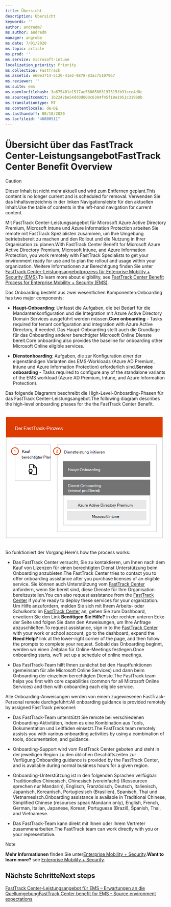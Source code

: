 ```yaml
---
title: Übersicht
description: Übersicht
keywords: ''
author: andredm7
ms.author: andredm
manager: angrobe
ms.date: 7/01/2020
ms.topic: article
ms.prod: ''
ms.service: microsoft-intune
localization_priority: Priority
ms.collection: FastTrack
ms.assetid: e60e3714-5120-41e2-9878-83ac75107967
ms.reviewer: ''
ms.suite: ems
ms.openlocfilehash: 3a675401e1517ae56885863197315fb31cce4d8c
ms.sourcegitcommit: 1b2242be54dd0d000c6384f45f18e1951c31998b
ms.translationtype: MT
ms.contentlocale: de-DE
ms.lasthandoff: 08/18/2020
ms.locfileid: "46800511"
---
```

# <a name="fasttrack-center-benefit-overview"></a><span data-ttu-id="a1fa0-103">Übersicht über das FastTrack Center-Leistungsangebot</span><span class="sxs-lookup"><span data-stu-id="a1fa0-103">FastTrack Center Benefit Overview</span></span>

> [!CAUTION]
> <span data-ttu-id="a1fa0-104">Dieser Inhalt ist nicht mehr aktuell und wird zum Entfernen geplant.</span><span class="sxs-lookup"><span data-stu-id="a1fa0-104">This content is no longer current and is scheduled for removal.</span></span> <span data-ttu-id="a1fa0-105">Verwenden Sie das Inhaltsverzeichnis in der linken Navigationsleiste für den aktuellen Inhalt.</span><span class="sxs-lookup"><span data-stu-id="a1fa0-105">Use the table of contents in the left-hand navigation for current content.</span></span>

<span data-ttu-id="a1fa0-106">Mit FastTrack Center-Leistungsangebot für Microsoft Azure Active Directory Premium, Microsoft Intune und Azure Information Protection arbeiten Sie remote mit FastTrack Spezialisten zusammen, um Ihre Umgebung betriebsbereit zu machen und den Rollout und die Nutzung in Ihrer Organisation zu planen.</span><span class="sxs-lookup"><span data-stu-id="a1fa0-106">With FastTrack Center Benefit for Microsoft Azure Active Directory Premium, Microsoft Intune, and Azure Information Protection, you work remotely with FastTrack Specialists to get your environment ready for use and to plan the rollout and usage within your organization.</span></span> <span data-ttu-id="a1fa0-107">Weitere Informationen zur Berechtigung finden Sie unter [FastTrack Center-Leistungsangebotprozess für Enterprise Mobility + Security (EMS)](EMS-fasttrack-process.md).</span><span class="sxs-lookup"><span data-stu-id="a1fa0-107">To learn more about eligibility, see [FastTrack Center Benefit Process for Enterprise Mobility + Security (EMS)](EMS-fasttrack-process.md).</span></span>

<span data-ttu-id="a1fa0-108">Das Onboarding besteht aus zwei wesentlichen Komponenten:</span><span class="sxs-lookup"><span data-stu-id="a1fa0-108">Onboarding has two major components:</span></span>

-   <span data-ttu-id="a1fa0-109">**Haupt-Onboarding**: Umfasst die Aufgaben, die bei Bedarf für die Mandantenkonfiguration und die Integration mit Azure Active Directory Domain Services ausgeführt werden müssen.</span><span class="sxs-lookup"><span data-stu-id="a1fa0-109">**Core onboarding** - Tasks required for tenant configuration and integration with Azure Active Directory, if needed.</span></span> <span data-ttu-id="a1fa0-110">Das Haupt-Onboarding stellt auch die Grundlage für das Onboarding anderer berechtigter Microsoft Online Dienste bereit.</span><span class="sxs-lookup"><span data-stu-id="a1fa0-110">Core onboarding also provides the baseline for onboarding other Microsoft Online eligible services.</span></span>

-   <span data-ttu-id="a1fa0-111">**Dienstonboarding**: Aufgaben, die zur Konfiguration einer der eigenständigen Varianten des EMS-Workloads (Azure AD Premium, Intune und Azure Information Protection) erforderlich sind.</span><span class="sxs-lookup"><span data-stu-id="a1fa0-111">**Service onboarding** - Tasks required to configure any of the standalone variants of the EMS workload (Azure AD Premium, Intune, and Azure Information Protection).</span></span>

<span data-ttu-id="a1fa0-112">Das folgende Diagramm beschreibt die High-Level-Onboarding-Phasen für das FastTrack Center-Leistungsangebot.</span><span class="sxs-lookup"><span data-stu-id="a1fa0-112">The following diagram describes the high-level onboarding phases for the the FastTrack Center Benefit.</span></span>

![Die hochrangigen Onboarding-Phasen der Nutzung des FastTrack Center-Leistungsangebot.](./media/ft-onboarding-process.png)

<span data-ttu-id="a1fa0-114">So funktioniert der Vorgang:</span><span class="sxs-lookup"><span data-stu-id="a1fa0-114">Here's how the process works:</span></span>

- <span data-ttu-id="a1fa0-115">Das FastTrack Center versucht, Sie zu kontaktieren, um Ihnen nach dem Kauf von Lizenzen für einen berechtigten Dienst Unterstützung beim Onboarding anzubieten.</span><span class="sxs-lookup"><span data-stu-id="a1fa0-115">The FastTrack Center tries to contact you to offer onboarding assistance after you purchase licenses of an eligible service.</span></span> <span data-ttu-id="a1fa0-116">Sie können auch Unterstützung vom [FastTrack Center](https://go.microsoft.com/fwlink/?linkid=780698) anfordern, wenn Sie bereit sind, diese Dienste für Ihre Organisation bereitzustellen.</span><span class="sxs-lookup"><span data-stu-id="a1fa0-116">You can also request assistance from the [FastTrack Center](https://go.microsoft.com/fwlink/?linkid=780698) if you're ready to deploy these services for your organization.</span></span> <span data-ttu-id="a1fa0-117">Um Hilfe anzufordern, melden Sie sich mit Ihrem Arbeits- oder Schulkonto im [FastTrack Center](https://go.microsoft.com/fwlink/?linkid=780698) an, gehen Sie zum Dashboard, erweitern Sie den Link **Benötigen Sie Hilfe?** in der rechten unteren Ecke der Seite und folgen Sie dann den Anweisungen, um Ihre Anfrage abzuschließen.</span><span class="sxs-lookup"><span data-stu-id="a1fa0-117">To request assistance, sign in to the [FastTrack Center](https://go.microsoft.com/fwlink/?linkid=780698) with your work or school account, go to the dashboard, expand the **Need Help?** link at the lower-right corner of the page, and then follow the prompts to complete your request.</span></span> <span data-ttu-id="a1fa0-118">Sobald das Onboarding beginnt, werden wir einen Zeitplan für Online-Meetings festlegen.</span><span class="sxs-lookup"><span data-stu-id="a1fa0-118">Once onboarding starts, we'll set up a schedule of online meetings.</span></span>

-   <span data-ttu-id="a1fa0-119">Das FastTrack-Team hilft Ihnen zunächst bei den Hauptfunktionen (gemeinsam für alle Microsoft Online Services) und dann beim Onboarding der einzelnen berechtigten Dienste.</span><span class="sxs-lookup"><span data-stu-id="a1fa0-119">The FastTrack team helps you first with core capabilities (common for all Microsoft Online Services) and then with onboarding each eligible service.</span></span>

<span data-ttu-id="a1fa0-120">Alle Onboarding-Anweisungen werden von einem zugewiesenen FastTrack-Personal remote durchgeführt:</span><span class="sxs-lookup"><span data-stu-id="a1fa0-120">All onboarding guidance is provided remotely by assigned FastTrack personnel:</span></span>

-   <span data-ttu-id="a1fa0-121">Das FastTrack-Team unterstützt Sie remote bei verschiedenen Onboarding-Aktivitäten, indem es eine Kombination aus Tools, Dokumentation und Leitfäden einsetzt.</span><span class="sxs-lookup"><span data-stu-id="a1fa0-121">The FastTrack team remotely assists you with various onboarding activities by using a combination of tools, documentation, and guidance.</span></span>

-   <span data-ttu-id="a1fa0-122">Onboarding-Support wird vom FastTrack Center geboten und steht in der jeweiligen Region zu den üblichen Geschäftszeiten zur Verfügung.</span><span class="sxs-lookup"><span data-stu-id="a1fa0-122">Onboarding guidance is provided by the FastTrack Center, and is available during normal business hours for a given region.</span></span>

-   <span data-ttu-id="a1fa0-123">Onboarding-Unterstützung ist in den folgenden Sprachen verfügbar: Traditionelles Chinesisch, Chinesisch (vereinfacht) (Ressourcen sprechen nur Mandarin), Englisch, Französisch, Deutsch, Italienisch, Japanisch, Koreanisch, Portugiesisch (Brasilien), Spanisch, Thai und Vietnamesisch.</span><span class="sxs-lookup"><span data-stu-id="a1fa0-123">Onboarding assistance is available in Traditional Chinese, Simplified Chinese (resources speak Mandarin only), English, French, German, Italian, Japanese, Korean, Portuguese (Brazil), Spanish, Thai, and Vietnamese.</span></span>

-   <span data-ttu-id="a1fa0-124">Das FastTrack-Team kann direkt mit Ihnen oder Ihrem Vertreter zusammenarbeiten.</span><span class="sxs-lookup"><span data-stu-id="a1fa0-124">The FastTrack team can work directly with you or your representative.</span></span>

> [!NOTE]
> <span data-ttu-id="a1fa0-125">**Mehr Informationen** finden Sie unter[Enterprise Mobility + Security](https://www.microsoft.com/cloud-platform/enterprise-mobility).</span><span class="sxs-lookup"><span data-stu-id="a1fa0-125">**Want to learn more?** see [Enterprise Mobility + Security](https://www.microsoft.com/cloud-platform/enterprise-mobility).</span></span>

## <a name="next-steps"></a><span data-ttu-id="a1fa0-126">Nächste Schritte</span><span class="sxs-lookup"><span data-stu-id="a1fa0-126">Next steps</span></span>

[<span data-ttu-id="a1fa0-127">FastTrack Center-Leistungsangebot für EMS – Erwartungen an die Quellumgebung</span><span class="sxs-lookup"><span data-stu-id="a1fa0-127">FastTrack Center benefit for EMS - Source environment expectations</span></span>](EMS-source-environment-expectations.md)

